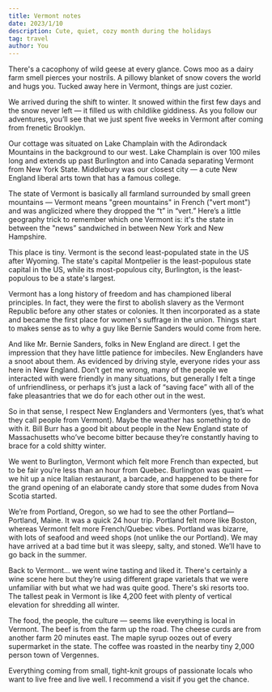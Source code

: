```yaml
---
title: Vermont notes
date: 2023/1/10
description: Cute, quiet, cozy month during the holidays
tag: travel
author: You
---
```


There's a cacophony of wild geese at every glance. Cows moo as a dairy farm smell pierces your nostrils. A pillowy blanket of snow covers the world and hugs you. Tucked away here in Vermont, things are just cozier.

We arrived during the shift to winter. It snowed within the first few days and the snow never left — it filled us with childlike giddiness. As you follow our adventures, you’ll see that we just spent five weeks in Vermont after coming from frenetic Brooklyn.

Our cottage was situated on Lake Champlain with the Adirondack Mountains in the background to our west. Lake Champlain is over 100 miles long and extends up past Burlington and into Canada separating Vermont from New York State. Middlebury was our closest city — a cute New England liberal arts town that has a famous college.

The state of Vermont is basically all farmland surrounded by small green mountains — Vermont means "green mountains" in French ("vert mont") and was anglicized where they dropped the “t” in “vert.” Here’s a little geography trick to remember which one Vermont is: it's the state in between the "news” sandwiched in between New York and New Hampshire.

This place is tiny. Vermont is the second least-populated state in the US after Wyoming. The state's capital Montpelier is the least-populous state capital in the US, while its most-populous city, Burlington, is the least-populous to be a state's largest.

Vermont has a long history of freedom and has championed liberal principles. In fact, they were the first to abolish slavery as the Vermont Republic before any other states or colonies. It then incorporated as a state and became the first place for women's suffrage in the union. Things start to makes sense as to why a guy like Bernie Sanders would come from here.

And like Mr. Bernie Sanders, folks in New England are direct. I get the impression that they have little patience for imbeciles. New Englanders have a snoot about them. As evidenced by driving style, everyone rides your ass here in New England. Don’t get me wrong, many of the people we interacted with were friendly in many situations, but generally I felt a tinge of unfriendliness, or perhaps it’s just a lack of “saving face” with all of the fake pleasantries that we do for each other out in the west.

So in that sense, I respect New Englanders and Vermonters (yes, that’s what they call people from Vermont). Maybe the weather has something to do with it. Bill Burr has a good bit about people in the New England state of Massachusetts who’ve become bitter because they’re constantly having to brace for a cold shitty winter.

We went to Burlington, Vermont which felt more French than expected, but to be fair you’re less than an hour from Quebec. Burlington was quaint — we hit up a nice Italian restaurant, a barcade, and happened to be there for the grand opening of an elaborate candy store that some dudes from Nova Scotia started.

We’re from Portland, Oregon, so we had to see the other Portland—Portland, Maine. It was a quick 24 hour trip. Portland felt more like Boston, whereas Vermont felt more French/Quebec vibes. Portland was bizarre, with lots of seafood and weed shops (not unlike the our Portland). We may have arrived at a bad time but it was sleepy, salty, and stoned. We’ll have to go back in the summer.

Back to Vermont… we went wine tasting and liked it. There's certainly a wine scene here but they’re using different grape varietals that we were unfamiliar with but what we had was quite good. There's ski resorts too. The tallest peak in Vermont is like 4,200 feet with plenty of vertical elevation for shredding all winter.

The food, the people, the culture — seems like everything is local in Vermont. The beef is from the farm up the road. The cheese curds are from another farm 20 minutes east. The maple syrup oozes out of every supermarket in the state. The coffee was roasted in the nearby tiny 2,000 person town of Vergennes.

Everything coming from small, tight-knit groups of passionate locals who want to live free and live well. I recommend a visit if you get the chance.